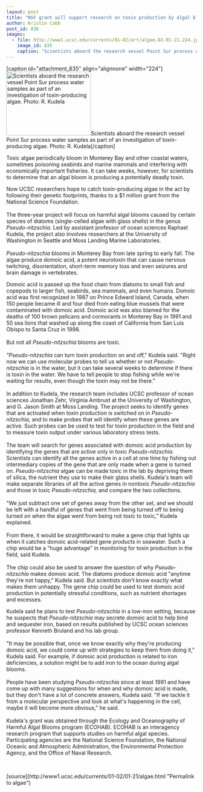 ```yaml
---
layout: post
title: "NSF grant will support research on toxin production by algal blooms"
author: Kristin Cobb
post_id: 836
images:
  - file: http://www1.ucsc.edu/currents/01-02/art/algae.02-01-21.224.jpg
    image_id: 835
    caption: "Scientists aboard the research vessel Point Sur process water samples as part of an investigation of toxin-producing algae. Photo: R. Kudela"
---
```


[caption id="attachment_835" align="alignnone" width="224"]<a href="http://localhost/mysite/wp-content/uploads/2002/01/algae.02-01-21.224.jpg"><img class="size-full wp-image-835" src="http://localhost/mysite/wp-content/uploads/2002/01/algae.02-01-21.224.jpg" alt="Scientists aboard the research vessel Point Sur process water samples as part of an investigation of toxin-producing algae. Photo: R. Kudela" width="224" height="168" /></a>Scientists aboard the research vessel Point Sur process water samples as part of an investigation of toxin-producing algae. Photo: R. Kudela[/caption]
<p>
  Toxic algae periodically bloom in Monterey Bay and other coastal waters, sometimes poisoning seabirds and marine mammals and interfering with economically important fisheries. It can take weeks, however, for scientists to determine that an algal bloom is producing a potentially deadly toxin.
</p>Now UCSC researchers hope to catch toxin-producing algae in the act by following their genetic footprints, thanks to a $1 million grant from the National Science Foundation.<br>
<br>
The three-year project will focus on harmful algal blooms caused by certain species of diatoms (single-celled algae with glass shells) in the genus <i>Pseudo-nitzschia.</i> Led by assistant professor of ocean sciences Raphael Kudela, the project also involves researchers at the University of Washington in Seattle and Moss Landing Marine Laboratories.<br>
<br>
<i>Pseudo-nitzschia</i> blooms in Monterey Bay from late spring to early fall. The algae produce domoic acid, a potent neurotoxin that can cause nervous twitching, disorientation, short-term memory loss and even seizures and brain damage in vertebrates.
<p>
  Domoic acid is passed up the food chain from diatoms to small fish and copepods to larger fish, seabirds, sea mammals, and even humans. Domoic acid was first recognized in 1987 on Prince Edward Island, Canada, when 150 people became ill and four died from eating blue mussels that were contaminated with domoic acid. Domoic acid was also blamed for the deaths of 100 brown pelicans and cormorants in Monterey Bay in 1991 and 50 sea lions that washed up along the coast of California from San Luis Obispo to Santa Cruz in 1998.<br>
  <br>
  But not all <i>Pseudo-nitzschia</i> blooms are toxic.<br>
  <br>
  <i>"Pseudo-nitzschia</i> can turn toxin production on and off," Kudela said. "Right now we can use molecular probes to tell us whether or not <i>Pseudo-nitzschia</i> is in the water, but it can take several weeks to determine if there is toxin in the water. We have to tell people to stop fishing while we're waiting for results, even though the toxin may not be there."<br>
  <br>
  In addition to Kudela, the research team includes UCSC professor of ocean sciences Jonathan Zehr, Virginia Ambrust at the University of Washington, and G. Jason Smith at Moss Landing. The project seeks to identify genes that are activated when toxin production is switched on in <i>Pseudo-nitzschia,</i> and to make probes that will identify when these genes are active. Such probes can be used to test for toxin production in the field and to measure toxin output under various laboratory stress tests.<br>
  <br>
  The team will search for genes associated with domoic acid production by identifying the genes that are active only in toxic <i>Pseudo-nitzschia.</i> Scientists can identify all the genes active in a cell at one time by fishing out intermediary copies of the gene that are only made when a gene is turned on. <i>Pseudo-nitzschia</i> algae can be made toxic in the lab by depriving them of silica, the nutrient they use to make their glass shells. Kudela's team will make separate libraries of all the active genes in nontoxic <i>Pseudo-nitzschia</i> and those in toxic <i>Pseudo-nitzschia,</i> and compare the two collections.<br>
  <br>
  "We just subtract one set of genes away from the other set, and we should be left with a handful of genes that went from being turned off to being turned on when the algae went from being not toxic to toxic," Kudela explained.<br>
  <br>
  From there, it would be straightforward to make a gene chip that lights up when it catches domoic acid-related gene products in seawater. Such a chip would be a "huge advantage" in monitoring for toxin production in the field, said Kudela.<br>
  <br>
  The chip could also be used to answer the question of why <i>Pseudo-nitzschia</i> makes domoic acid. The diatoms produce domoic acid "anytime they're not happy," Kudela said. But scientists don't know exactly what makes them unhappy. The gene chip could be used to test domoic acid production in potentially stressful conditions, such as nutrient shortages and excesses.
</p>
<p>
  Kudela said he plans to test <i>Pseudo-nitzschia</i> in a low-iron setting, because he suspects that <i>Pseudo-nitzschia</i> may secrete domoic acid to help bind and sequester iron, based on results published by UCSC ocean sciences professor Kenneth Bruland and his lab group.<br>
  <br>
  "It may be possible that, once we know exactly why they're producing domoic acid, we could come up with strategies to keep them from doing it," Kudela said. For example, if domoic acid production is related to iron deficiencies, a solution might be to add iron to the ocean during algal blooms.<br>
  <br>
  People have been studying <i>Pseudo-nitzschia</i> since at least 1991 and have come up with many suggestions for when and why domoic acid is made, but they don't have a lot of concrete answers, Kudela said. "If we tackle it from a molecular perspective and look at what's happening in the cell, maybe it will become more obvious," he said.<br>
  <br>
  Kudela's grant was obtained through the Ecology and Oceanography of Harmful Algal Blooms program (ECOHAB). ECOHAB is an interagency research program that supports studies on harmful algal species. Participating agencies are the National Science Foundation, the National Oceanic and Atmospheric Administration, the Environmental Protection Agency, and the Office of Naval Research.
</p>
<p>
  <br>

</p>
<p>

</p>
[source](http://www1.ucsc.edu/currents/01-02/01-21/algae.html "Permalink to algae")
